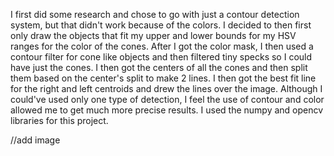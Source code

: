 I first did some research and chose to go with just a contour detection system, but that didn't work because of the colors. I decided to then first only draw the objects that fit my upper and lower bounds for my HSV ranges for the color of the cones. After I got the color mask, I then used a contour filter for cone like objects and then filtered tiny specks so I could have just the cones. I then got the centers of all the cones and then split them based on the center's split to make 2 lines. I then got the best fit line for the right and left centroids and drew the lines over the image. Although I could've used only one type of detection, I feel the use of contour and color allowed me to get much more precise results. I used the numpy and opencv libraries for this project.


//add image